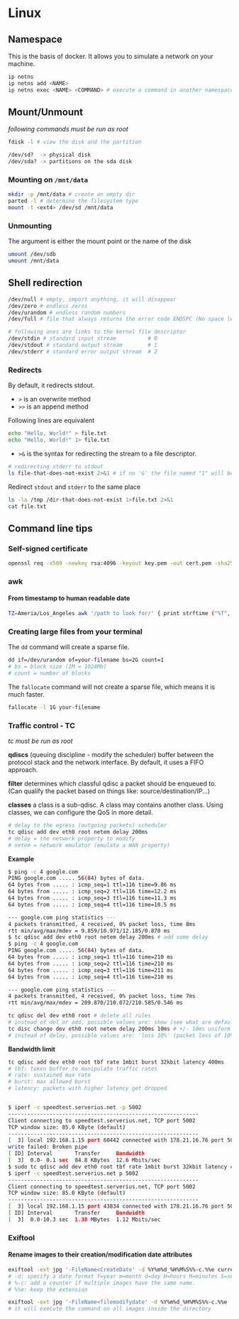 # Linux

## Namespace

This is the basis of docker. It allows you to simulate a network on your machine.

```bash
ip netns
ip netns add <NAME>
ip netns exec <NAME> <COMMAND> # execute a command in another namespace
```


## Mount/Unmount

*following commands must be run as root*

```bash
fdisk -l # view the disk and the partition

/dev/sd?  -> physical disk
/dev/sda? -> partitions on the sda disk
```

### Mounting on `/mnt/data`

```bash
mkdir -p /mnt/data # create an empty dir
parted -l # determine the filesystem type
mount -t <ext4> /dev/sd /mnt/data
```

### Unmounting

The argument is either the mount point  or the name of the disk

```bash
umount /dev/sdb
umount /mnt/data
```

## Shell redirection

```bash
/dev/null # empty, import anything, it will disappear
/dev/zero # endless zeros
/dev/urandom # endless random numbers
/dev/full # file that always returns the error code ENOSPC (No space left on device)

# following ones are links to the kernel file descriptor
/dev/stdin # standard input stream 			# 0
/dev/stdout # standard output stream		# 1
/dev/stderr # standard error output stream  # 2
```

### Redirects

By default, it redirects stdout.

- `>` is an overwrite method
- `>>` is an append method

Following lines are equivalent

```bash
echo "Hello, World!" > file.txt
echo "Hello, World!" 1> file.txt
```

- `>&` is the syntax for redirecting the stream to a file descriptor.

```bash
# redirecting stderr to stdout
ls file-that-does-not-exist 2>&1 # if no '&' the file named "1" will be created
```

Redirect `stdout` and `stderr` to the same place

```bash
ls -la /tmp /dir-that-does-not-exist 1>file.txt 2>&1
cat file.txt
```

## Command line tips

### Self-signed certificate

```bash
openssl req -x509 -newkey rsa:4096 -keyout key.pem -out cert.pem -sha256 -days 3650 -nodes
```


### awk

#### From timestamp to human readable date

```bash
TZ=Ameria/Los_Angeles awk '/path to look for/' { print strftime ("%T", $1), $3, $7} file.log
```

### Creating large files from your terminal

The `dd` command will create a sparse file.

```bash
dd if=/dev/urandom of=your-filename bs=2G count=1
# bs = block size (1M = 1024Mb)
# count = number of blocks
```

The `fallocate` command will not create a sparse file, which means it is much faster.
```bash
fallocate -l 1G your-filename
```

### Traffic control - TC

*tc must be run as root*

**qdiscs** (queuing discipline - modify the scheduler) buffer between the protocol stack and the network interface. By default, it uses a FIFO approach.

**filter** determines which classful qdisc a packet should be enqueued to. (Can qualify the packet based on things like: source/destination/IP...)

**classes** a class is a sub-qdisc. A class may contains another class. Using classes, we can configure the QoS in more detail.

```bash
# delay to the egress (outgoing packets) scheduler
tc qdisc add dev eth0 root netem delay 200ms
# delay = the network property to modify
# netem = network emulator (emulate a WAN property)
```

**Example**

```bash
$ ping -c 4 google.com
PING google.com ..... 56(84) bytes of data.
64 bytes from ..... : icmp_seq=1 ttl=116 time=9.86 ms
64 bytes from ..... : icmp_seq=2 ttl=116 time=12.2 ms
64 bytes from ..... : icmp_seq=3 ttl=116 time=11.3 ms
64 bytes from ..... : icmp_seq=4 ttl=116 time=10.5 ms

--- google.com ping statistics ---
4 packets transmitted, 4 received, 0% packet loss, time 8ms
rtt min/avg/max/mdev = 9.859/10.971/12.185/0.870 ms
$ tc qdisc add dev eth0 root netem delay 200ms # add some delay
$ ping -c 4 google.com
PING google.com ..... 56(84) bytes of data.
64 bytes from ..... : icmp_seq=1 ttl=116 time=210 ms
64 bytes from ..... : icmp_seq=2 ttl=116 time=210 ms
64 bytes from ..... : icmp_seq=3 ttl=116 time=211 ms
64 bytes from ..... : icmp_seq=4 ttl=116 time=210 ms

--- google.com ping statistics ---
4 packets transmitted, 4 received, 0% packet loss, time 7ms
rtt min/avg/max/mdev = 209.870/210.072/210.585/0.546 ms
```

```bash
tc qdisc del dev eth0 root # delete all rules
# instead of del or add, possible values are: show (see what are default rules), change
tc disc change dev eth0 root netem delay 200ms 10ms # +/- 10ms uniform distribution
# instead of delay, possible values are: 'loss 10%' (packet loss of 10%), corrupt, duplicate.
```

**Bandwidth limit**

```bash
tc qdisc add dev eth0 root tbf rate 1mbit burst 32kbit latency 400ms
# tbf: token buffer to manipulate traffic rates
# rate: sustained max rate
# burst: max allowed burst
# latency: packets with higher latency get dropped


$ iperf -c speedtest.serverius.net -p 5002
------------------------------------------------------------
Client connecting to speedtest.serverius.net, TCP port 5002
TCP window size: 85.0 KByte (default)
------------------------------------------------------------
[  3] local 192.168.1.15 port 60442 connected with 178.21.16.76 port 5002
write failed: Broken pipe
[ ID] Interval       Transfer     Bandwidth
[  3]  0.0- 0.1 sec  84.8 KBytes  12.6 Mbits/sec
$ sudo tc qdisc add dev eth0 root tbf rate 1mbit burst 32kbit latency 400ms
$ iperf -c speedtest.serverius.net p 5002
------------------------------------------------------------
Client connecting to speedtest.serverius.net, TCP port 5002
TCP window size: 85.0 KByte (default)
------------------------------------------------------------
[  3] local 192.168.1.15 port 43834 connected with 178.21.16.76 port 5002
[ ID] Interval       Transfer     Bandwidth
[  3]  0.0-10.3 sec  1.38 MBytes  1.12 Mbits/sec
```


### Exiftool

#### Rename images to their creation/modification date attributes

```bash
exiftool -ext jpg '-FileName<CreateDate' -d %Y%m%d_%H%M%S%%-c.%%e current_filename.jpg
# -d: specify a date format Y=year m=month d=day H=hours M=minutes S=seconds
# %-c: add a counter if multiple images have the same name.
# %%e: keep the extension

exiftool -ext jpg '-FileName<filemodifydate' -d %Y%m%d_%H%M%S%%-c.%%e ./some-directory
# it will execute the command on all images inside the directory
```